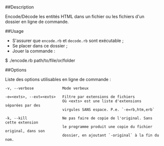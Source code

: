 ##Description

Encode/Décode les entités HTML dans un fichier ou les fichiers d'un dossier en ligne de commande.

##Usage

* S'assurer que `encode.rb` et `decode.rb` sont exécutable&nbsp;;
* Se placer dans ce dossier&nbsp;;
* Jouer la commande&nbsp;:

$ ./encode.rb path/to/file/or/folder

##Options

Liste des options utilisables en ligne de commande&nbsp;:

    -v, --verbose             Mode verbeux

    -e=<exts>, --ext=<exts>   Filtre par extensions de fichiers
                              Où <exts> est une liste d'extensions séparées par des
                              virgules SANS espace. P.e. `-e=rb,htm,erb`

    -k, --kill                Ne pas faire de copie de l'original. Sans cette extension
                              le programme produit une copie du fichier original, dans son
                              dossier, en ajoutant `-original` à la fin du nom.